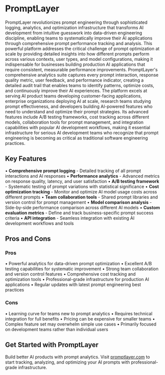 # PromptLayer

PromptLayer revolutionizes prompt engineering through sophisticated logging, analytics, and optimization infrastructure that transforms AI development from intuitive guesswork into data-driven engineering discipline, enabling teams to systematically improve their AI applications through comprehensive prompt performance tracking and analysis. This powerful platform addresses the critical challenge of prompt optimization at scale by providing detailed insights into how different prompts perform across various contexts, user types, and model configurations, making it indispensable for businesses building production AI applications that require consistent, measurable performance improvements. PromptLayer's comprehensive analytics suite captures every prompt interaction, response quality metric, user feedback, and performance indicator, creating a detailed audit trail that enables teams to identify patterns, optimize costs, and continuously improve their AI experiences. The platform excels at serving AI product teams developing customer-facing applications, enterprise organizations deploying AI at scale, research teams studying prompt effectiveness, and developers building AI-powered features who need to understand and optimize their prompt strategies. Its advanced features include A/B testing frameworks, cost tracking across different models, collaboration tools for prompt management, and integration capabilities with popular AI development workflows, making it essential infrastructure for serious AI development teams who recognize that prompt engineering is becoming as critical as traditional software engineering practices.

## Key Features

• **Comprehensive prompt logging** - Detailed tracking of all prompt interactions and AI responses
• **Performance analytics** - Advanced metrics on response quality, latency, and user satisfaction
• **A/B testing framework** - Systematic testing of prompt variations with statistical significance
• **Cost optimization tracking** - Monitor and optimize AI model usage costs across different prompts
• **Team collaboration tools** - Shared prompt libraries and version control for prompt management
• **Model comparison analysis** - Side-by-side performance comparison across different AI models
• **Custom evaluation metrics** - Define and track business-specific prompt success criteria
• **API integration** - Seamless integration with existing AI development workflows and tools

## Pros and Cons

### Pros
• Powerful analytics for data-driven prompt optimization
• Excellent A/B testing capabilities for systematic improvement
• Strong team collaboration and version control features
• Comprehensive cost tracking and optimization tools
• Professional-grade infrastructure for production AI applications
• Regular updates with latest prompt engineering best practices

### Cons
• Learning curve for teams new to prompt analytics
• Requires technical integration for full benefits
• Pricing can be expensive for smaller teams
• Complex feature set may overwhelm simple use cases
• Primarily focused on development teams rather than individual users

## Get Started with PromptLayer

Build better AI products with prompt analytics. Visit [promptlayer.com](https://promptlayer.com) to start tracking, analyzing, and optimizing your AI prompts with professional-grade infrastructure.